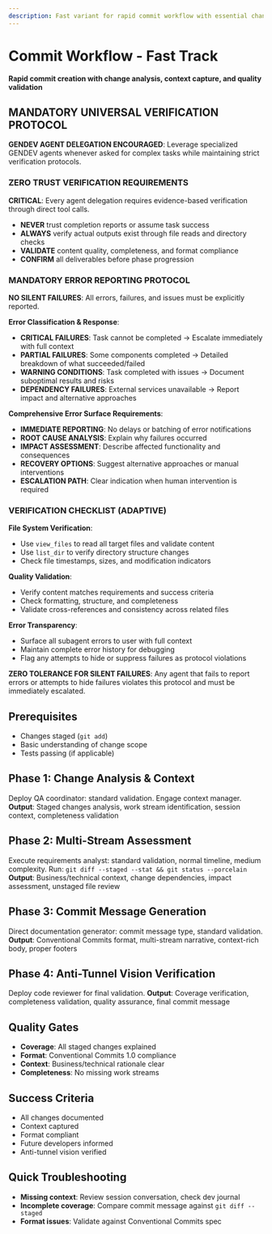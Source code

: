 ```yaml
---
description: Fast variant for rapid commit workflow with essential change analysis and quality commit messages
---
```


# Commit Workflow - Fast Track

**Rapid commit creation with change analysis, context capture, and quality validation**

## MANDATORY UNIVERSAL VERIFICATION PROTOCOL

**GENDEV AGENT DELEGATION ENCOURAGED**: Leverage specialized GENDEV agents whenever asked for complex tasks while maintaining strict verification protocols.

### ZERO TRUST VERIFICATION REQUIREMENTS

**CRITICAL**: Every agent delegation requires evidence-based verification through direct tool calls.

- **NEVER** trust completion reports or assume task success
- **ALWAYS** verify actual outputs exist through file reads and directory checks
- **VALIDATE** content quality, completeness, and format compliance
- **CONFIRM** all deliverables before phase progression

### MANDATORY ERROR REPORTING PROTOCOL

**NO SILENT FAILURES**: All errors, failures, and issues must be explicitly reported.

**Error Classification & Response**:

- **CRITICAL FAILURES**: Task cannot be completed → Escalate immediately with full context
- **PARTIAL FAILURES**: Some components completed → Detailed breakdown of what succeeded/failed
- **WARNING CONDITIONS**: Task completed with issues → Document suboptimal results and risks
- **DEPENDENCY FAILURES**: External services unavailable → Report impact and alternative approaches

**Comprehensive Error Surface Requirements**:

- **IMMEDIATE REPORTING**: No delays or batching of error notifications
- **ROOT CAUSE ANALYSIS**: Explain why failures occurred
- **IMPACT ASSESSMENT**: Describe affected functionality and consequences
- **RECOVERY OPTIONS**: Suggest alternative approaches or manual interventions
- **ESCALATION PATH**: Clear indication when human intervention is required

### VERIFICATION CHECKLIST (ADAPTIVE)

**File System Verification**:

- Use `view_files` to read all target files and validate content
- Use `list_dir` to verify directory structure changes
- Check file timestamps, sizes, and modification indicators

**Quality Validation**:

- Verify content matches requirements and success criteria
- Check formatting, structure, and completeness
- Validate cross-references and consistency across related files

**Error Transparency**:

- Surface all subagent errors to user with full context
- Maintain complete error history for debugging
- Flag any attempts to hide or suppress failures as protocol violations

**ZERO TOLERANCE FOR SILENT FAILURES**: Any agent that fails to report errors or attempts to hide failures violates this protocol and must be immediately escalated.

## Prerequisites

- Changes staged (`git add`)
- Basic understanding of change scope
- Tests passing (if applicable)

## Phase 1: Change Analysis & Context

Deploy QA coordinator: standard validation.
Engage context manager.
**Output**: Staged changes analysis, work stream identification, session context, completeness validation

## Phase 2: Multi-Stream Assessment

Execute requirements analyst: standard validation, normal timeline, medium complexity.
Run: `git diff --staged --stat && git status --porcelain`
**Output**: Business/technical context, change dependencies, impact assessment, unstaged file review

## Phase 3: Commit Message Generation

Direct documentation generator: commit message type, standard validation.
**Output**: Conventional Commits format, multi-stream narrative, context-rich body, proper footers

## Phase 4: Anti-Tunnel Vision Verification

Deploy code reviewer for final validation.
**Output**: Coverage verification, completeness validation, quality assurance, final commit message

## Quality Gates

- **Coverage**: All staged changes explained
- **Format**: Conventional Commits 1.0 compliance
- **Context**: Business/technical rationale clear
- **Completeness**: No missing work streams

## Success Criteria

- All changes documented
- Context captured
- Format compliant
- Future developers informed
- Anti-tunnel vision verified

## Quick Troubleshooting

- **Missing context**: Review session conversation, check dev journal
- **Incomplete coverage**: Compare commit message against `git diff --staged`
- **Format issues**: Validate against Conventional Commits spec
